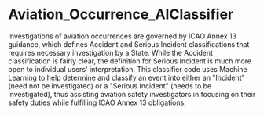 # Aviation_Occurrence_AIClassifier
Investigations of aviation occurrences are governed by ICAO Annex 13 guidance, which defines Accident and Serious Incident classifications that requires necessary investigation by a State. While the Accident classification is fairly clear, the definition for Serious Incident is much more open to individual users' interpretation. This classifier code uses Machine Learning to help determine and classify an event into either an "Incident" (need not be investigated) or a "Serious Incident" (needs to be investigated), thus assisting aviation safety investigators in focusing on their safety duties while fulfilling ICAO Annex 13 obligations.

